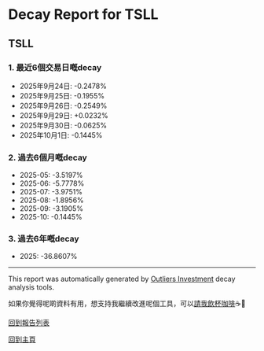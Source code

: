 # Decay Report for TSLL

## TSLL

### 1. 最近6個交易日嘅decay

- 2025年9月24日: -0.2478%
- 2025年9月25日: -0.1955%
- 2025年9月26日: -0.2549%
- 2025年9月29日: +0.0232%
- 2025年9月30日: -0.0625%
- 2025年10月1日: -0.1445%

### 2. 過去6個月嘅decay

- 2025-05: -3.5197%
- 2025-06: -5.7778%
- 2025-07: -3.9751%
- 2025-08: -1.8956%
- 2025-09: -3.1905%
- 2025-10: -0.1445%

### 3. 過去6年嘅decay

- 2025: -36.8607%

------------------------------
This report was automatically generated by [Outliers Investment](https://outliersecon.github.io/Outliers-Investment/) decay analysis tools.

如果你覺得呢啲資料有用，想支持我繼續改進呢個工具，可以[請我飲杯咖啡](https://buymeacoffee.com/outliersecon)☕🙏

[回到報告列表](https://outliersecon.github.io/Outliers-Investment/reports/reports_public)

[回到主頁](https://outliersecon.github.io/Outliers-Investment/)